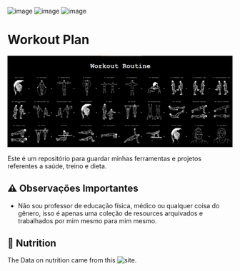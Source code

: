![image](https://img.shields.io/badge/HTML5-E34F26?style=for-the-badge&logo=html5&logoColor=white)
![image](https://img.shields.io/badge/CSS3-1572B6?style=for-the-badge&logo=css3&logoColor=white)
![image](https://img.shields.io/badge/JavaScript-323330?style=for-the-badge&logo=javascript&logoColor=F7DF1E)

# Workout Plan

![example](./Images/background.png)

Este é um repositório para guardar minhas ferramentas e projetos referentes a saúde, treino e dieta.

## ⚠️ Observações Importantes

- Não sou professor de educação física, médico ou qualquer coisa do gênero, isso é apenas uma coleção de resources arquivados e trabalhados por mim mesmo para mim mesmo.

## 🍔 Nutrition

The Data on nutrition came from this ![site](https://fdc.nal.usda.gov/download-datasets).